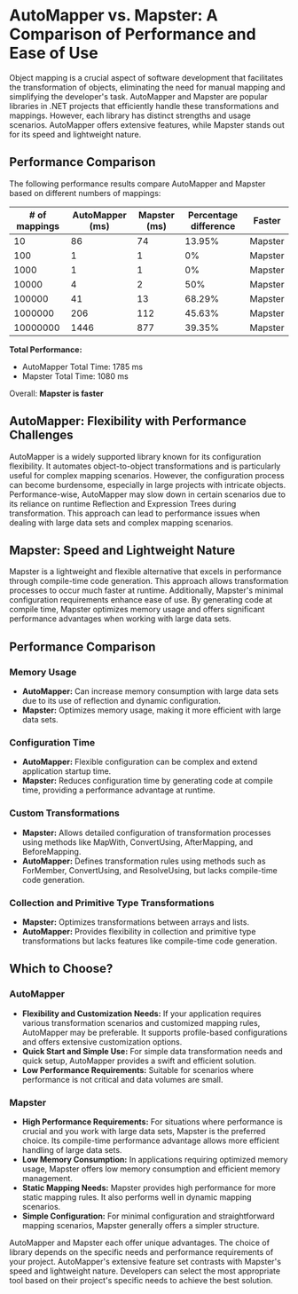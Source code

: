 # AutoMapper vs. Mapster: A Comparison of Performance and Ease of Use

Object mapping is a crucial aspect of software development that facilitates the transformation of objects, eliminating the need for manual mapping and simplifying the developer's task. AutoMapper and Mapster are popular libraries in .NET projects that efficiently handle these transformations and mappings. However, each library has distinct strengths and usage scenarios. AutoMapper offers extensive features, while Mapster stands out for its speed and lightweight nature.

## Performance Comparison

The following performance results compare AutoMapper and Mapster based on different numbers of mappings:

| # of mappings | AutoMapper (ms) | Mapster (ms) | Percentage difference | Faster  |
|---------------|------------------|--------------|-----------------------|---------|
| 10            | 86               | 74           | 13.95%                | Mapster |
| 100           | 1                | 1            | 0%                    | Mapster |
| 1000          | 1                | 1            | 0%                    | Mapster |
| 10000         | 4                | 2            | 50%                   | Mapster |
| 100000        | 41               | 13           | 68.29%                | Mapster |
| 1000000       | 206              | 112          | 45.63%                | Mapster |
| 10000000      | 1446             | 877          | 39.35%                | Mapster |

**Total Performance:**

- AutoMapper Total Time: 1785 ms
- Mapster Total Time: 1080 ms

Overall: **Mapster is faster**

## AutoMapper: Flexibility with Performance Challenges

AutoMapper is a widely supported library known for its configuration flexibility. It automates object-to-object transformations and is particularly useful for complex mapping scenarios. However, the configuration process can become burdensome, especially in large projects with intricate objects. Performance-wise, AutoMapper may slow down in certain scenarios due to its reliance on runtime Reflection and Expression Trees during transformation. This approach can lead to performance issues when dealing with large data sets and complex mapping scenarios.

## Mapster: Speed and Lightweight Nature

Mapster is a lightweight and flexible alternative that excels in performance through compile-time code generation. This approach allows transformation processes to occur much faster at runtime. Additionally, Mapster's minimal configuration requirements enhance ease of use. By generating code at compile time, Mapster optimizes memory usage and offers significant performance advantages when working with large data sets.

## Performance Comparison

### Memory Usage

- **AutoMapper:** Can increase memory consumption with large data sets due to its use of reflection and dynamic configuration.
- **Mapster:** Optimizes memory usage, making it more efficient with large data sets.

### Configuration Time

- **AutoMapper:** Flexible configuration can be complex and extend application startup time.
- **Mapster:** Reduces configuration time by generating code at compile time, providing a performance advantage at runtime.

### Custom Transformations

- **Mapster:** Allows detailed configuration of transformation processes using methods like MapWith, ConvertUsing, AfterMapping, and BeforeMapping.
- **AutoMapper:** Defines transformation rules using methods such as ForMember, ConvertUsing, and ResolveUsing, but lacks compile-time code generation.

### Collection and Primitive Type Transformations

- **Mapster:** Optimizes transformations between arrays and lists.
- **AutoMapper:** Provides flexibility in collection and primitive type transformations but lacks features like compile-time code generation.

## Which to Choose?

### AutoMapper

- **Flexibility and Customization Needs:** If your application requires various transformation scenarios and customized mapping rules, AutoMapper may be preferable. It supports profile-based configurations and offers extensive customization options.
- **Quick Start and Simple Use:** For simple data transformation needs and quick setup, AutoMapper provides a swift and efficient solution.
- **Low Performance Requirements:** Suitable for scenarios where performance is not critical and data volumes are small.

### Mapster

- **High Performance Requirements:** For situations where performance is crucial and you work with large data sets, Mapster is the preferred choice. Its compile-time performance advantage allows more efficient handling of large data sets.
- **Low Memory Consumption:** In applications requiring optimized memory usage, Mapster offers low memory consumption and efficient memory management.
- **Static Mapping Needs:** Mapster provides high performance for more static mapping rules. It also performs well in dynamic mapping scenarios.
- **Simple Configuration:** For minimal configuration and straightforward mapping scenarios, Mapster generally offers a simpler structure.

AutoMapper and Mapster each offer unique advantages. The choice of library depends on the specific needs and performance requirements of your project. AutoMapper's extensive feature set contrasts with Mapster's speed and lightweight nature. Developers can select the most appropriate tool based on their project's specific needs to achieve the best solution.
